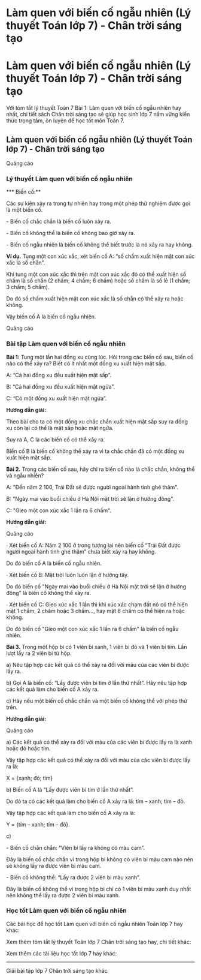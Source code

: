 # Làm quen với biến cố ngẫu nhiên (Lý thuyết Toán lớp 7) - Chân trời sáng tạo

# Làm quen với biến cố ngẫu nhiên (Lý thuyết Toán lớp 7) - Chân trời sáng tạo

Với tóm tắt lý thuyết Toán 7 Bài 1: Làm quen với biến cố ngẫu nhiên hay nhất, chi tiết sách Chân trời sáng tạo sẽ giúp học sinh lớp 7 nắm vững kiến thức trọng tâm, ôn luyện để học tốt môn Toán 7.

## Làm quen với biến cố ngẫu nhiên (Lý thuyết Toán lớp 7) - Chân trời sáng tạo

Quảng cáo

### **Lý thuyết Làm quen với biến cố ngẫu nhiên**

*** Biến cố:**

Các sự kiện xảy ra trong tự nhiên hay trong một phép thử nghiệm được gọi là một biến cố.

\- Biến cố chắc chắn là biến cố luôn xảy ra.

\- Biến cố không thể là biến cố không bao giờ xảy ra.

\- Biến cố ngẫu nhiên là biến cố không thể biết trước là nó xảy ra hay không.

**Ví dụ.** Tung một con xúc xắc, xét biến cố A: “số chấm xuất hiện mặt con xúc xắc là số chẵn”. 

Khi tung một con xúc xắc thì trên mặt con xúc xắc đó có thể xuất hiện số chấm là số chẵn (2 chấm; 4 chấm; 6 chấm) hoặc số chấm là số lẻ (1 chấm; 3 chấm; 5 chấm).

Do đó số chấm xuất hiện mặt con xúc xắc là số chẵn có thể xảy ra hoặc không.

Vậy biến cố A là biến cố ngẫu nhiên.

Quảng cáo

### **Bài tập Làm quen với biến cố ngẫu nhiên**

**Bài 1:** Tung một lần hai đồng xu cùng lúc. Hỏi trong các biến cố sau, biến cố nào có thể xảy ra? Biết có ít nhất một đồng xu xuất hiện mặt sấp.

A: “Cả hai đồng xu đều xuất hiện mặt sấp”.

B: “Cả hai đồng xu đều xuất hiện mặt ngửa”.

C: “Có một đồng xu xuất hiện mặt ngửa”.

**Hướng dẫn giải:**

Theo bài cho ta có một đồng xu chắc chắn xuất hiện mặt sấp suy ra đồng xu còn lại có thể là mặt sấp hoặc mặt ngửa. 

Suy ra A, C là các biến cố có thể xảy ra.

Biến cố B là biến cố không thể xảy ra vì ta chắc chắn đã có một đồng xu xuất hiện mặt sấp.

**Bài 2.** Trong các biến cố sau, hãy chỉ ra biến cố nào là chắc chắn, không thể và ngẫu nhiên?

A: "Đến năm 2 100, Trái Đất sẽ được người ngoài hành tinh ghé thăm".

B: "Ngày mai vào buổi chiều ở Hà Nội mặt trời sẽ lặn ở hướng đông".

C: "Gieo một con xúc xắc 1 lần ra 6 chấm".

**Hướng dẫn giải:**

Quảng cáo

∙ Xét biến cố A: Năm 2 100 ở trong tương lai nên biến cố “Trái Đất được người ngoài hành tinh ghé thăm” chưa biết xảy ra hay không. 

Do đó biến cố A là biến cố ngẫu nhiên.

∙ Xét biến cố B: Mặt trời luôn luôn lặn ở hướng tây. 

Do đó biến cố "Ngày mai vào buổi chiều ở Hà Nội mặt trời sẽ lặn ở hướng đông" là biến cố không thể xảy ra.

∙ Xét biến cố C: Gieo xúc xắc 1 lần thì khi xúc xác chạm đất nó có thể hiện mặt 1 chấm, 2 chấm hoặc 3 chấm…, hay mặt 6 chấm có thể hiện ra hoặc không. 

Do đó biến cố "Gieo một con xúc xắc 1 lần ra 6 chấm" là biến cố ngẫu nhiên.

**Bài 3.** Trong một hộp bi có 1 viên bi xanh, 1 viên bi đỏ và 1 viên bi tím. Lần lượt lấy ra 2 viên bi từ hộp.

a) Nêu tập hợp các kết quả có thể xảy ra đối với màu của các viên bi được lấy ra.

b) Gọi A là biến cố: “Lấy được viên bi tím ở lần thứ nhất”. Hãy nêu tập hợp các kết quả làm cho biến cố A xảy ra.

c) Hãy nếu một biến cố chắc chắn và một biến cố không thể với phép thử trên.

**Hướng dẫn giải:**

Quảng cáo

a) Các kết quả có thể xảy ra đối với màu của các viên bi được lấy ra là xanh hoặc đỏ hoặc tím.

Vậy tập hợp các kết quả có thể xảy ra đối với màu của các viên bi được lấy ra là: 

X = {xanh; đỏ; tím}

b) Biến cố A là “Lấy được viên bi tím ở lần thứ nhất”.

Do đó ta có các kết quả làm cho biến cố A xảy ra là: tím – xanh; tím – đỏ. 

Vậy tập hợp các kết quả làm cho biến cố A xảy ra là:

Y = {tím – xanh; tím – đỏ}.

c) 

\- Biến cố chắn chắn: “Viên bi lấy ra không có màu cam”.

Đây là biến cố chắc chắn vì trong hộp bi không có viên bi màu cam nào nên sẽ không lấy ra được viên bi màu cam.

\- Biến cố không thể: “Lấy ra được 2 viên bi màu xanh”.

Đây là biến cố không thể vì trong hộp bi chỉ có 1 viên bi màu xanh duy nhất nên không thể lấy ra được 2 viên bi màu xanh.

### **Học tốt Làm quen với biến cố ngẫu nhiên**

Các bài học để học tốt Làm quen với biến cố ngẫu nhiên Toán lớp 7 hay khác:

Xem thêm tóm tắt lý thuyết Toán lớp 7 Chân trời sáng tạo hay, chi tiết khác:

Xem thêm các tài liệu học tốt lớp 7 hay khác:

* * *

Giải bài tập lớp 7 Chân trời sáng tạo khác
